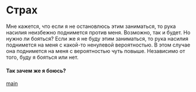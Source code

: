 # Страх

Мне кажется, что если я не остановлюсь этим заниматься, то рука насилия неизбежно поднимется против меня. Возможно, так и будет. Но нужно ли бояться?
Если же я не буду этим заниматься, то рука насилия поднимется на меня с какой-то ненулевой вероятностью. В этом случае она поднимется на меня с вероятностью чуть повыше.
Независимо от того, буду я бояться или нет.

#### Так зачем же я боюсь?

[main](https://poolsar42.github.io/tax-free)

